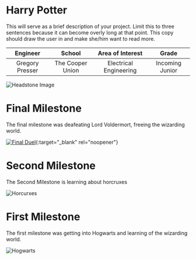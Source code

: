 ﻿# Harry Potter 
This will serve as a brief description of your project. Limit this to three sentences because it can become overly long at that point. This copy should draw the user in and make she/him want to read more.

| **Engineer** | **School** | **Area of Interest** | **Grade** |
|:--:|:--:|:--:|:--:|
| Gregory Presser | The Cooper Union | Electrical Engineering | Incoming Junior

![Headstone Image](https://upload.wikimedia.org/wikipedia/commons/6/6e/Harry_Potter_wordmark.svg)
  
# Final Milestone
The final milestone was deafeating Lord Voldermort, freeing the wizarding world.  

[![Final Duel](https://res.cloudinary.com/marcomontalbano/image/upload/v1623446730/video_to_markdown/images/youtube--_ihVsEYQP8E-c05b58ac6eb4c4700831b2b3070cd403.jpg)](https://www.youtube.com/watch?v=_ihVsEYQP8E "Final Duel"){:target="_blank" rel="noopener"}

# Second Milestone
The Second Milestone is learning about horcruxes 

![Horcurxes](https://static.wikia.nocookie.net/harrypotter/images/e/ee/Hallows_Sign.svg/revision/latest/scale-to-width-down/200?cb=20100212084714)

# First Milestone
The first milestone was getting into Hogwarts and learning of the wizarding world. 

![Hogwarts](https://www.thepatent.news/wp-content/uploads/2020/09/hogwarts-4843724_1920.jpg)
